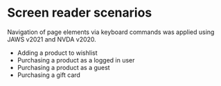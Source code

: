 # Screen reader scenarios
Navigation of page elements via keyboard commands was applied using JAWS v2021 and NVDA v2020.
- Adding a product to wishlist
- Purchasing a product as a logged in user
- Purchasing a product as a guest
- Purchasing a gift card
